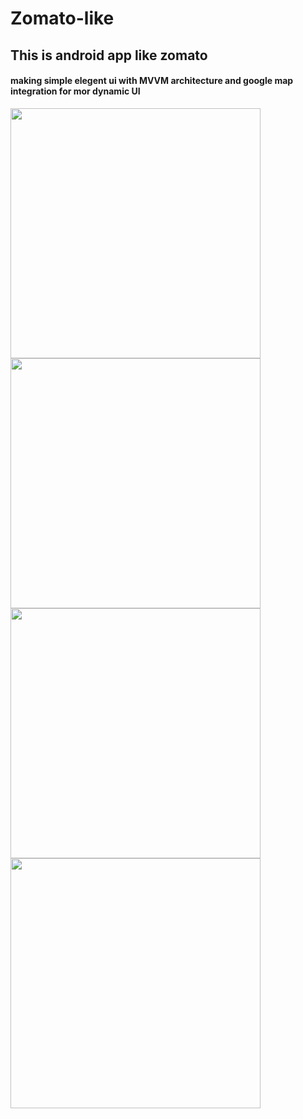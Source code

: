 # Zomato-like
## This is android app like zomato
#### making simple elegent ui with MVVM architecture and google map integration for mor dynamic UI
<img src="https://user-images.githubusercontent.com/58212835/88328255-ca60cb00-cd45-11ea-9f09-c0629ebc0047.png" height="400">  <img src="https://user-images.githubusercontent.com/58212835/88328393-ff6d1d80-cd45-11ea-95fc-a0034e9a95ed.png" height="400">  <img src="https://user-images.githubusercontent.com/58212835/88328462-1f9cdc80-cd46-11ea-8951-9b67016f6a14.png" height="400">  <img src="https://user-images.githubusercontent.com/58212835/88328482-24619080-cd46-11ea-86f1-5c6be89f5cea.png" height="400"> 


